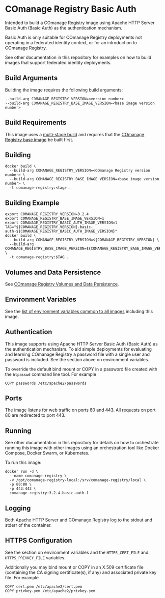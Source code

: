 <!--
COmanage Registry Docker documentation

Portions licensed to the University Corporation for Advanced Internet
Development, Inc. ("UCAID") under one or more contributor license agreements.
See the NOTICE file distributed with this work for additional information
regarding copyright ownership.

UCAID licenses this file to you under the Apache License, Version 2.0
(the "License"); you may not use this file except in compliance with the
License. You may obtain a copy of the License at:

http://www.apache.org/licenses/LICENSE-2.0

Unless required by applicable law or agreed to in writing, software
distributed under the License is distributed on an "AS IS" BASIS,
WITHOUT WARRANTIES OR CONDITIONS OF ANY KIND, either express or implied.
See the License for the specific language governing permissions and
limitations under the License.
-->

# COmanage Registry Basic Auth

Intended to build a COmanage Registry image using Apache HTTP Server Basic Auth 
(Basic Auth) as the authentication mechanism. 

Basic Auth is only suitable for COmanage Registry deployments
not operating in a federated identity context, or for an introduction
to COmanage Registry. 

See other documentation in this repository for examples on how to build images 
that support federated identity deployments.

## Build Arguments

Building the image requires the following build arguments:

```
--build-arg COMANAGE_REGISTRY_VERSION=<version number>
--build-arg COMANAGE_REGISTRY_BASE_IMAGE_VERSION=<base image version number>
```

## Build Requirements

This image uses a [multi-stage build](https://docs.docker.com/develop/develop-images/multistage-build/)
and requires that the [COmanage Registry base image](../comanage-registry-base/README.md) be built first.

## Building


```
docker build \
  --build-arg COMANAGE_REGISTRY_VERSION=<COmanage Registry version number> \
  --build-arg COMANAGE_REGISTRY_BASE_IMAGE_VERSION=<base image version number> \
  -t comanage-registry:<tag> .
```

## Building Example

```
export COMANAGE_REGISTRY_VERSION=3.2.4
export COMANAGE_REGISTRY_BASE_IMAGE_VERSION=1
export COMANAGE_REGISTRY_BASIC_AUTH_IMAGE_VERSION=1
TAG="${COMANAGE_REGISTRY_VERSION}-basic-auth-${COMANAGE_REGISTRY_BASIC_AUTH_IMAGE_VERSION}" 
docker build \
  --build-arg COMANAGE_REGISTRY_VERSION=${COMANAGE_REGISTRY_VERSION} \
  --build-arg COMANAGE_REGISTRY_BASE_IMAGE_VERSION=${COMANAGE_REGISTRY_BASE_IMAGE_VERSION} \
  -t comanage-registry:$TAG .
```

## Volumes and Data Persistence

See [COmanage Registry Volumes and Data Persistence](../docs/volumes-and-data-persistence.md).

## Environment Variables

See the [list of environment variables common to all images](../docs/comanage-registry-common-environment-variables.md)
including this image.

## Authentication

This image supports using Apache HTTP Server Basic Auth (Basic Auth) as the
authentication mechanism. To aid simple deployments for evaluating and
learning COmanage Registry a password file with a single user and password
is included. See the section above on environment variables.

To override the default bind mount or COPY in a password file created
with the `htpasswd` command line tool. For example

```
COPY passwords /etc/apache2/passwords
```

## Ports

The image listens for web traffic on ports 80 and 443. All requests
on port 80 are redirected to port 443.

## Running

See other documentation in this repository for details on how to orchestrate
running this image with other images using an orchestration tool like
Docker Compose, Docker Swarm, or Kubernetes.

To run this image:

```
docker run -d \
  --name comanage-registry \
  -v /opt/comanage-registry-local:/srv/comanage-registry/local \
  -p 80:80 \
  -p 443:443 \
  comanage-registry:3.2.4-basic-auth-1
```

## Logging

Both Apache HTTP Server and COmanage Registry log to the stdout and
stderr of the container.

## HTTPS Configuration

See the section on environment variables and the `HTTPS_CERT_FILE` and
`HTTPS_PRIVKEY_FILE` variables.

Additionally you may bind mount or COPY in an X.509 certificate file (containing the CA signing certificate(s), if any)
and associated private key file. For example

```
COPY cert.pem /etc/apache2/cert.pem
COPY privkey.pem /etc/apache2/privkey.pem
```
